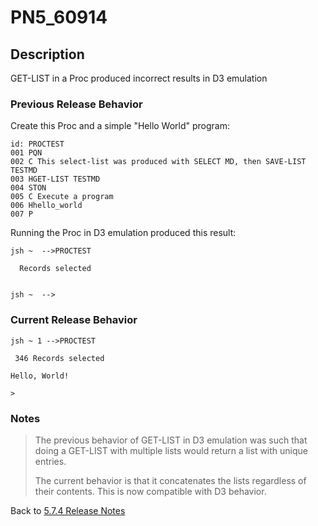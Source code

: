 # PN5_60914

<PageHeader />

## Description

GET-LIST in a Proc produced incorrect results in D3 emulation

### Previous Release Behavior

Create this Proc and a simple "Hello World" program:

```
id: PROCTEST
001 PQN
002 C This select-list was produced with SELECT MD, then SAVE-LIST TESTMD
003 HGET-LIST TESTMD
004 STON
005 C Execute a program
006 Hhello_world
007 P
```

Running the Proc in D3 emulation produced this result:

```
jsh ~  -->PROCTEST

  Records selected


jsh ~  -->
```

### Current Release Behavior

```
jsh ~ 1 -->PROCTEST

 346 Records selected

Hello, World!

>
```

### Notes

>The previous behavior of GET-LIST in D3 emulation was such that doing a GET-LIST with multiple lists would return a list with unique entries.
>
>The current behavior is that it concatenates the lists regardless of their contents. This is now compatible with D3 behavior.

Back to [5.7.4 Release Notes](./../README.md)

  
<PageFooter />
